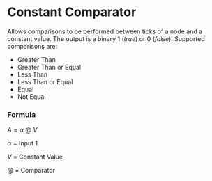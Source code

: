 # Constant Comparator

Allows comparisons to be performed between ticks of a node and a constant value. The output is a binary 1 (_true_) or 0 (_false_). Supported comparisons are:

* Greater Than
* Greater Than or Equal
* Less Than
* Less Than or Equal
* Equal
* Not Equal


### Formula

$A = \alpha \ @ \ V$

$\alpha$ = Input 1

$V$ = Constant Value

$@$ = Comparator